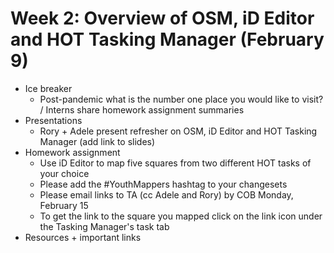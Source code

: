 # Week 2: Overview of OSM, iD Editor and HOT Tasking Manager (February 9)
- Ice breaker
  - Post-pandemic what is the number one place you would like to visit? / Interns share homework assignment summaries
- Presentations
  - Rory + Adele present refresher on OSM, iD Editor and HOT Tasking Manager (add link to slides)
- Homework assignment
  - Use iD Editor to map five squares from two different HOT tasks of your choice
  - Please add the #YouthMappers hashtag to your changesets
  - Please email links to TA (cc Adele and Rory) by COB Monday, February 15
  - To get the link to the square you mapped click on the link icon under the Tasking Manager's task tab
- Resources + important links
